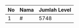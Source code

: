 | No | Nama            | Jumlah Level |
|----|-----------------|--------------|
| 1  | #    |    5748        |
